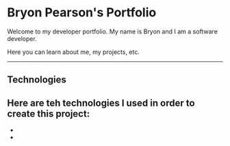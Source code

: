 # Bryon Pearson's Portfolio

Welcome to my developer portfolio. My name is Bryon and I am a software developer.

Here you can learn about me, my projects, etc.

---

## Technologies
Here are teh technologies I used in order to create this project:
-
-
-